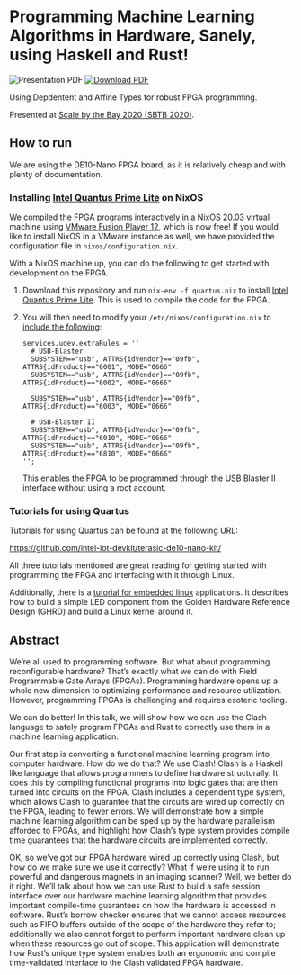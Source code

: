 # Programming Machine Learning Algorithms in Hardware, Sanely, using Haskell and Rust!

![Presentation PDF](https://github.com/ryanorendorff/sbtb-2020-type-safe-fpga/workflows/Presentation%20PDF/badge.svg)
[![Download PDF](https://img.shields.io/badge/-Download%20PDF-blue)](https://github.com/ryanorendorff/sbtb-2020-type-safe-fpga/raw/gh-pages/SBTB-2020-Type-Safe-FPGA.pdf)

Using Depdentent and Affine Types for robust FPGA programming.

Presented at [Scale by the Bay 2020 (SBTB
2020)](https://scalebythebay2020.sched.com/event/e55t/programming-machine-learning-algorithms-in-hardware-sanely-using-haskell-and-rust).


## How to run

We are using the DE10-Nano FPGA board, as it is relatively cheap and with plenty
of documentation.


### Installing [Intel Quantus Prime Lite][quartus] on NixOS

We compiled the FPGA programs interactively in a NixOS 20.03 virtual machine
using [VMware Fusion Player 12][vmware-fusion], which is now free! If you would
like to install NixOS in a VMware instance as well, we have provided the
configuration file in `nixos/configuration.nix`.

With a NixOS machine up, you can do the following to get started with
development on the FPGA.

1. Download this repository and run `nix-env -f quartus.nix` to install [Intel Quantus Prime Lite][quartus]. This is used to compile the code for the FPGA.

2. You will then need to modify your `/etc/nixos/configuration.nix` to [include the following](https://rocketboards.org/foswiki/Documentation/UsingUSBBlasterUnderLinux):

    ```
    services.udev.extraRules = ''
      # USB-Blaster
      SUBSYSTEM=="usb", ATTRS{idVendor}=="09fb", ATTRS{idProduct}=="6001", MODE="0666"
      SUBSYSTEM=="usb", ATTRS{idVendor}=="09fb", ATTRS{idProduct}=="6002", MODE="0666"
    
      SUBSYSTEM=="usb", ATTRS{idVendor}=="09fb", ATTRS{idProduct}=="6003", MODE="0666"
    
      # USB-Blaster II
      SUBSYSTEM=="usb", ATTRS{idVendor}=="09fb", ATTRS{idProduct}=="6010", MODE="0666"
      SUBSYSTEM=="usb", ATTRS{idVendor}=="09fb", ATTRS{idProduct}=="6810", MODE="0666"
    '';
    ```
    
    This enables the FPGA to be programmed through the USB Blaster II interface
    without using a root account.


### Tutorials for using Quartus

Tutorials for using Quartus can be found at the following URL:

https://github.com/intel-iot-devkit/terasic-de10-nano-kit/

All three tutorials mentioned are great reading for getting started with
programming the FPGA and interfacing with it through Linux.

Additionally, there is a [tutorial for embedded
linux](https://bitlog.it/20170820_building_embedded_linux_for_the_terasic_de10-nano.html)
applications. It describes how to build a simple LED component from the Golden
Hardware Reference Design (GHRD) and build a Linux kernel around it.


## Abstract

We’re all used to programming software. But what about programming
reconfigurable hardware? That’s exactly what we can do with Field Programmable
Gate Arrays (FPGAs). Programming hardware opens up a whole new dimension to
optimizing performance and resource utilization. However, programming FPGAs is
challenging and requires esoteric tooling.

We can do better! In this talk, we will show how we can use the Clash language
to safely program FPGAs and Rust to correctly use them in a machine learning
application.

Our first step is converting a functional machine learning program into
computer hardware. How do we do that? We use Clash! Clash is a Haskell like
language that allows programmers to define hardware structurally. It does this
by compiling functional programs into logic gates that are then turned into
circuits on the FPGA. Clash includes a dependent type system, which allows
Clash to guarantee that the circuits are wired up correctly on the FPGA,
leading to fewer errors.  We will demonstrate how a simple machine learning
algorithm can be sped up by the hardware parallelism afforded to FPGAs, and
highlight how Clash’s type system provides compile time guarantees that the
hardware circuits are implemented correctly.

OK, so we’ve got our FPGA hardware wired up correctly using Clash, but how do
we make sure we use it correctly? What if we’re using it to run powerful and
dangerous magnets in an imaging scanner? Well, we better do it right. We’ll
talk about how we can use Rust to build a safe session interface over our
hardware machine learning algorithm that provides important compile-time
guarantees on how the hardware is accessed in software. Rust’s borrow checker
ensures that we cannot access resources such as FIFO buffers outside of the
scope of the hardware they refer to; additionally we also cannot forget to
perform important hardware clean up when these resources go out of scope. This
application will demonstrate how Rust’s unique type system enables both an
ergonomic and compile time-validated interface to the Clash validated FPGA
hardware.

<!-- References -->
[quartus]: https://fpgasoftware.intel.com/?edition=lite
[vmware-fusion]: https://www.vmware.com/products/fusion/fusion-evaluation.html
